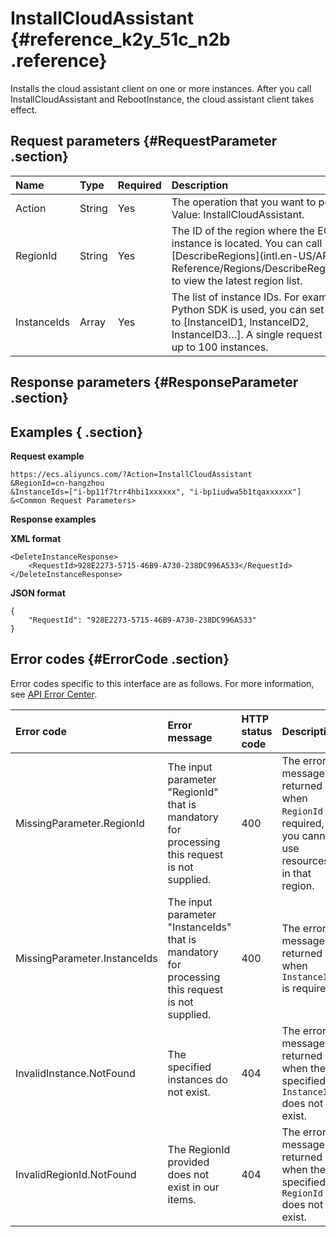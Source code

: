 # InstallCloudAssistant {#reference_k2y_51c_n2b .reference}

Installs the cloud assistant client on one or more instances. After you call InstallCloudAssistant and RebootInstance, the cloud assistant client takes effect.

## Request parameters {#RequestParameter .section}

|Name |Type|Required|Description|
|:----|:---|:-------|:----------|
|Action|String|Yes|The operation that you want to perform. Value: InstallCloudAssistant.|
|RegionId|String|Yes|The ID of the region where the ECS instance is located. You can call [DescribeRegions](intl.en-US/API Reference/Regions/DescribeRegions.md#) to view the latest region list.|
|InstanceIds|Array|Yes|The list of instance IDs. For example, if Python SDK is used, you can set the value to \[InstanceID1, InstanceID2, InstanceID3…\]. A single request supports up to 100 instances.|

## Response parameters {#ResponseParameter .section}

## Examples { .section}

**Request example** 

```
https://ecs.aliyuncs.com/?Action=InstallCloudAssistant
&RegionId=cn-hangzhou
&InstanceIds=["i-bp11f7trr4hbi1xxxxxx", "i-bp1iudwa5b1tqaxxxxxx"]
&<Common Request Parameters>
```

**Response examples** 

**XML format**

```
<DeleteInstanceResponse>
    <RequestId>928E2273-5715-46B9-A730-238DC996A533</RequestId>
</DeleteInstanceResponse>
```

**JSON format** 

```
{
    "RequestId": "928E2273-5715-46B9-A730-238DC996A533"
}
```

## Error codes {#ErrorCode .section}

Error codes specific to this interface are as follows. For more information, see [API Error Center](https://error-center.alibabacloud.com/status/product/Ecs).

|Error code|Error message|HTTP status code|Description|
|:---------|:------------|:---------------|:----------|
|MissingParameter.RegionId|The input parameter "RegionId" that is mandatory for processing this request is not supplied.|400|The error message returned when `RegionId` is required, or you cannot use resources in that region.|
|MissingParameter.InstanceIds|The input parameter "InstanceIds" that is mandatory for processing this request is not supplied.|400|The error message returned when `InstanceIds` is required.|
|InvalidInstance.NotFound|The specified instances do not exist.|404|The error message returned when the specified `InstanceId` does not exist.|
|InvalidRegionId.NotFound|The RegionId provided does not exist in our items.|404|The error message returned when the specified `RegionId` does not exist.|

